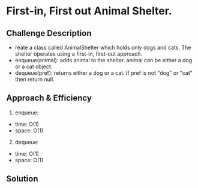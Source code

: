 # First-in, First out Animal Shelter.

## Challenge Description
- reate a class called AnimalShelter which holds only dogs and cats. The shelter operates using a first-in, first-out approach.
- enqueue(animal): adds animal to the shelter. animal can be either a dog or a cat object.
- dequeue(pref): returns either a dog or a cat. If pref is not "dog" or "cat" then return null.

## Approach & Efficiency
1. enqueue:
  - time: O(1)
  - space: O(1)
2. dequeue:
  - time: O(1)
  - space: O(1)

## Solution
